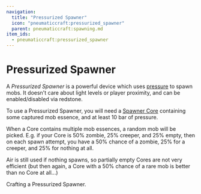 ```yaml
---
navigation:
  title: "Pressurized Spawner"
  icon: "pneumaticcraft:pressurized_spawner"
  parent: pneumaticcraft:spawning.md
item_ids:
  - pneumaticcraft:pressurized_spawner
---
```


# Pressurized Spawner

A *Pressurized Spawner* is a powerful device which uses [pressure](../pressure.md) to spawn mobs. It doesn't care about light levels or player proximity, and can be enabled/disabled via redstone.

To use a Pressurized Spawner, you will need a [Spawner Core](./spawner_core.md) containing some captured mob essence, and at least 10 bar of pressure.

When a Core contains multiple mob essences, a random mob will be picked. E.g. if your Core is 50% zombie, 25% creeper, and 25% empty, then on each spawn attempt, you have a 50% chance of a zombie, 25% for a creeper, and 25% for nothing at all.

Air is still used if nothing spawns, so partially empty Cores are not very efficient (but then again, a Core with a 50% chance of a rare mob is better than no Core at all...)

Crafting a Pressurized Spawner.

<Recipe id="pneumaticcraft:pressurized_spawner" />

